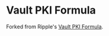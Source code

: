 # Vault PKI Formula

Forked from Ripple's [Vault PKI Formula](https://github.com/ripple/vault-pki-formula/).